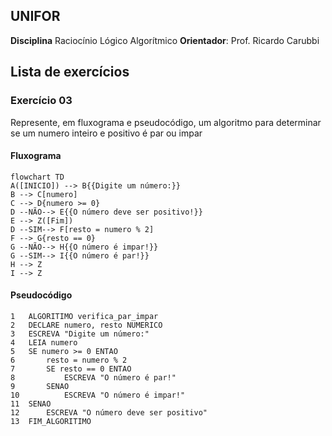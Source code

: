 ## UNIFOR
**Disciplina** Raciocínio Lógico Algorítmico
**Orientador**: Prof. Ricardo Carubbi

## Lista de exercícios

### Exercício 03 
Represente, em fluxograma e pseudocódigo, um algoritmo para determinar se um numero inteiro e positivo é par ou impar

#### Fluxograma
```mermaid
flowchart TD
A([INICIO]) --> B{{Digite um número:}}
B --> C[numero]
C --> D{numero >= 0}
D --NÃO--> E{{O número deve ser positivo!}}
E --> Z([Fim])
D --SIM--> F[resto = numero % 2]
F --> G{resto == 0}
G --NÃO--> H{{O número é impar!}}
G --SIM--> I{{O número é par!}}
H --> Z
I --> Z
```
#### Pseudocódigo
```
1	ALGORITIMO verifica_par_impar
2	DECLARE numero, resto NUMERICO
3	ESCREVA "Digite um número:"
4	LEIA numero
5	SE numero >= 0 ENTAO
6		resto = numero % 2
7		SE resto == 0 ENTAO
8			ESCREVA "O número é par!"
9		SENAO
10			ESCREVA "O número é impar!"
11	SENAO
12		ESCREVA "O número deve ser positivo"
13  FIM_ALGORITIMO
```
